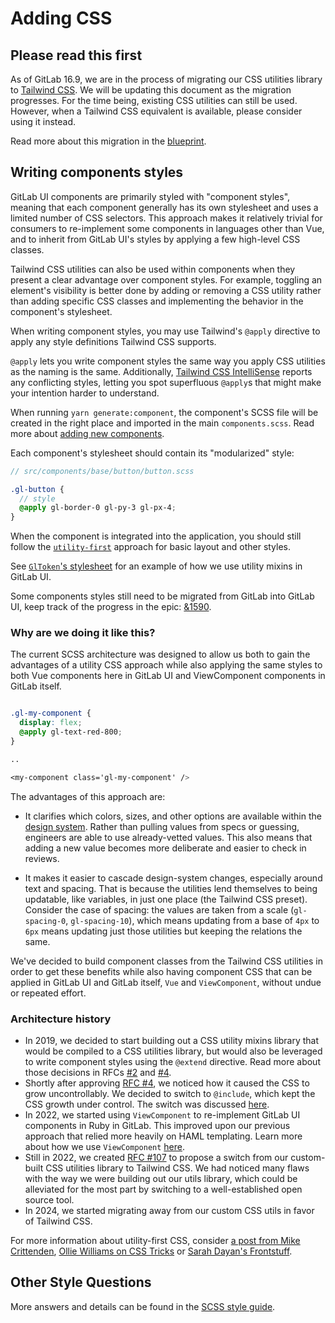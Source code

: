 # Adding CSS

## Please read this first

As of GitLab 16.9, we are in the process of migrating our CSS utilities library to [Tailwind CSS](https://tailwindcss.com/).
We will be updating this document as the migration progresses. For the time being, existing CSS
utilities can still be used. However, when a Tailwind CSS equivalent is available, please consider
using it instead.

Read more about this migration in the [blueprint](https://docs.gitlab.com/ee/architecture/blueprints/tailwindcss/).

## Writing components styles

GitLab UI components are primarily styled with "component styles", meaning that each component
generally has its own stylesheet and uses a limited number of CSS selectors. This approach makes it
relatively trivial for consumers to re-implement some components in languages other than Vue, and
to inherit from GitLab UI's styles by applying a few high-level CSS classes.

Tailwind CSS utilities can also be used within components when they present a clear advantage over
component styles. For example, toggling an element's visibility is better done by adding or removing
a CSS utility rather than adding specific CSS classes and implementing the behavior in the
component's stylesheet.

When writing component styles, you may use Tailwind's `@apply` directive to apply any style definitions
Tailwind CSS supports.

`@apply` lets you write component styles the same way you apply CSS utilities as the naming is the same.
Additionally, [Tailwind CSS IntelliSense](https://marketplace.visualstudio.com/items?itemName=bradlc.vscode-tailwindcss)
reports any conflicting styles, letting you spot superfluous `@apply`s that might make your intention
harder to understand.

When running `yarn generate:component`, the component's SCSS file will be created in the right place
and imported in the main `components.scss`. Read more about
[adding new components](https://gitlab.com/gitlab-org/gitlab-ui/-/blob/main/doc/contributing/adding_components.md#general-guidelines).

Each component's stylesheet should contain its "modularized" style:

```scss
// src/components/base/button/button.scss

.gl-button {
  // style
  @apply gl-border-0 gl-py-3 gl-px-4;
}
```

When the component is integrated
into the application, you should still follow the
[`utility-first`](https://docs.gitlab.com/ce/development/fe_guide/style_guide_scss.html#utility-classes)
approach for basic layout and other styles.

See [`GlToken`'s stylesheet](https://gitlab.com/gitlab-org/gitlab-ui/-/blob/main/src/components/base/token/token.scss)
for an example of how we use utility mixins in GitLab UI.

Some components styles still need to be migrated from GitLab into GitLab UI, keep track of the
progress in the epic: [&1590](https://gitlab.com/groups/gitlab-org/-/epics/1590).

### Why are we doing it like this?

The current SCSS architecture was designed to allow us both to gain the advantages of a utility CSS
approach while also applying the same styles to both Vue components here in GitLab UI and ViewComponent
components in GitLab itself.

```scss

.gl-my-component {
  display: flex;
  @apply gl-text-red-800;
}

..

<my-component class='gl-my-component' />
```

The advantages of this approach are:

- It clarifies which colors, sizes, and other options are available within the
[design system](https://design.gitlab.com/). Rather than pulling values from specs or guessing,
engineers are able to use already-vetted values. This also means that adding a new value becomes
more deliberate and easier to check in reviews.

- It makes it easier to cascade design-system changes, especially around text and spacing. That is
because the utilities lend themselves to being updatable, like variables, in just one place
(the Tailwind CSS preset).
Consider the case of spacing: the values are taken from a scale (`gl-spacing-0`, `gl-spacing-10`),
which means updating from a base of `4px` to `6px` means updating just those utilities but keeping the
relations the same.

We've decided to build component classes from the Tailwind CSS utilities in order to
get these benefits while also having component CSS that can be applied in GitLab UI and GitLab
itself, `Vue` and `ViewComponent`, without undue or repeated effort.

### Architecture history

- In 2019, we decided to start building out a CSS utility mixins library that would be compiled to
  a CSS utilities library, but would also be leveraged to write component styles using the `@extend`
  directive. Read more about those decisions in RFCs [#2](https://gitlab.com/gitlab-org/frontend/rfcs/issues/2)
  and [#4](https://gitlab.com/gitlab-org/frontend/rfcs/issues/4).
- Shortly after approving [RFC #4](https://gitlab.com/gitlab-org/frontend/rfcs/issues/4), we noticed
  how it caused the CSS to grow uncontrollably. We decided to switch to `@include`, which kept the
  CSS growth under control. The switch was discussed [here](https://gitlab.com/gitlab-org/gitlab-ui/-/merge_requests/623#note_192269009).
- In 2022, we started using `ViewComponent` to re-implement GitLab UI components in Ruby in GitLab.
  This improved upon our previous approach that relied more heavily on HAML templating. Learn more
  about how we use `ViewComponent` [here](https://docs.gitlab.com/ee/development/fe_guide/view_component.html).
- Still in 2022, we created [RFC #107](https://gitlab.com/gitlab-org/frontend/rfcs/-/issues/107) to propose
  a switch from our custom-built CSS utilities library to Tailwind CSS. We had noticed many flaws with
  the way we were building out our utils library, which could be alleviated for the most part by
  switching to a well-established open source tool.
- In 2024, we started migrating away from our custom CSS utils in favor of Tailwind CSS.

For more information about utility-first CSS, consider [a post from Mike Crittenden](https://critter.blog/2018/06/08/in-defense-of-functional-css/),
[Ollie Williams on CSS Tricks](https://css-tricks.com/growing-popularity-atomic-css/) or
[Sarah Dayan's Frontstuff](https://frontstuff.io/in-defense-of-utility-first-css).

## Other Style Questions

More answers and details can be found in the [SCSS style guide](https://docs.gitlab.com/ee/development/fe_guide/style_guide_scss.html).
